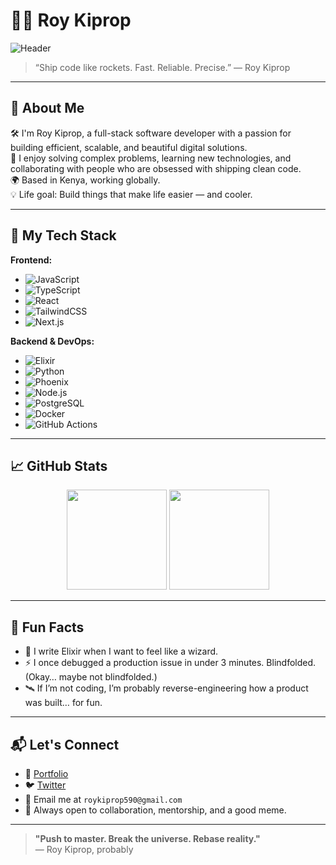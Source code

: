 # 👨‍🚀 Roy Kiprop 

![Header](https://capsule-render.vercel.app/api?type=waving&color=gradient&height=200&section=header&text=Roy%20Kiprop&fontSize=40&fontAlignY=35&desc=Code%20That%20Changes%20Dimensions&descAlignY=60&descAlign=50)

> “Ship code like rockets. Fast. Reliable. Precise.” — Roy Kiprop

---

## 👾 About Me

🛠 I'm Roy Kiprop, a full-stack software developer with a passion for building efficient, scalable, and beautiful digital solutions.  
🧠 I enjoy solving complex problems, learning new technologies, and collaborating with people who are obsessed with shipping clean code.  
🌍 Based in Kenya, working globally.  
💡 Life goal: Build things that make life easier — and cooler.

---

## 🚀 My Tech Stack

**Frontend:**
- ![JavaScript](https://img.shields.io/badge/-JavaScript-black?style=flat-square&logo=javascript)
- ![TypeScript](https://img.shields.io/badge/-TypeScript-black?style=flat-square&logo=typescript)
- ![React](https://img.shields.io/badge/-React-black?style=flat-square&logo=react)
- ![TailwindCSS](https://img.shields.io/badge/-TailwindCSS-black?style=flat-square&logo=tailwind-css)
- ![Next.js](https://img.shields.io/badge/-Next.js-black?style=flat-square&logo=next.js)

**Backend & DevOps:**
- ![Elixir](https://img.shields.io/badge/-Elixir-black?style=flat-square&logo=elixir)
- ![Python](https://img.shields.io/badge/-Python-black?style=flat-square&logo=python)
- ![Phoenix](https://img.shields.io/badge/-Phoenix-black?style=flat-square&logo=phoenix-framework)
- ![Node.js](https://img.shields.io/badge/-Node.js-black?style=flat-square&logo=node.js)
- ![PostgreSQL](https://img.shields.io/badge/-PostgreSQL-black?style=flat-square&logo=postgresql)
- ![Docker](https://img.shields.io/badge/-Docker-black?style=flat-square&logo=docker)
- ![GitHub Actions](https://img.shields.io/badge/-GitHub%20Actions-black?style=flat-square&logo=github-actions)

---

## 📈 GitHub Stats

<p align="center">
  <img src="https://github-readme-stats.vercel.app/api?username=roykiprop&show_icons=true&theme=tokyonight&count_private=true" height="160" />
  <img src="https://github-readme-streak-stats.herokuapp.com/?user=roykiprop&theme=tokyonight" height="160" />
</p>

---

## 🌌 Fun Facts

- 🧬 I write Elixir when I want to feel like a wizard.
- ⚡ I once debugged a production issue in under 3 minutes. Blindfolded. (Okay… maybe not blindfolded.)
- 🛰 If I’m not coding, I’m probably reverse-engineering how a product was built… for fun.

---

## 📬 Let's Connect

- 💼 [Portfolio](https://roykiprop.dev/)
- 🐦 [Twitter](https://twitter.com/yourhandle)
- 💌 Email me at `roykiprop590@gmail.com`
- 💬 Always open to collaboration, mentorship, and a good meme.

---

> **"Push to master. Break the universe. Rebase reality."**  
> — Roy Kiprop, probably

